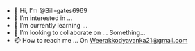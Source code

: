 - 👋 Hi, I’m @Bill-gates6969
- 👀 I’m interested in ...
- 🌱 I’m currently learning ...
- 💞️ I’m looking to collaborate on ... Something...
- 📫 How to reach me ... On Weerakkodyavanka21@gmail.com

<!---
Bill-gates6969/Bill-gates6969 is a ✨ special ✨ repository because its `README.md` (this file) appears on your GitHub profile.
You can click the Preview link to take a look at your changes.
--->
